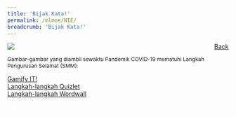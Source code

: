 ```yaml
---
title: 'Bijak Kata!'
permalink: /mlmoe/NIE/
breadcrumb: 'Bijak Kata!'
---
```

<!-- Global site tag (gtag.js) - Google Ads: 726049306 -->
<script async src="https://www.googletagmanager.com/gtag/js?id=AW-726049306"></script>
<script>
  window.dataLayer = window.dataLayer || [];
  function gtag(){dataLayer.push(arguments);}
  gtag('js', new Date());

  gtag('config', 'AW-726049306');
</script>
<a href="/exhibits/Pameran- Bahasa- Melayu-Malay-Language-Exhibitions-e/Community-Partners/" style="float:right;">Back</a>
 <img src="/images/MTLS2021-NIE-ML-FINAL.jpg"> <br/>
 <p style="font-size:12px;">Gambar-gambar yang diambil sewaktu Pandemik COVID-19 mematuhi Langkah Pengurusan Selamat (SMM).</p>
 
 <a href="/mlmoe/ML-NIE_Gamify IT!.pdf" target="_blank">Gamify IT!</a><br/>
 <a href="/mlmoe/ML-NIE_Langkah-langkah Quizlet.pdf" target="_blank">Langkah-langkah Quizlet</a><br/>
 <a href="/mlmoe/ML-NIE_Langkah-langkah Wordwall.pdf" target="_blank">Langkah-langkah Wordwall</a><br/>

<div class="btntop"><a href="#top" style="text-decoration:none;"><span style="color:white"><b>Top</b></span></a></div>
